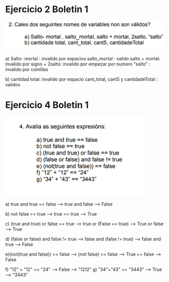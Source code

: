 # Ejercicio 2 Boletin 1

![2doej.png](../imagenes/2doej.png)

a)
Salto- mortal : invalido por espacios
salto_mortal : valido
salto + mortal: invalido por signo +
2salto: invalido por empezar por numero
"salto" : invalido por comillas

b)
cantidad total: invalido por espacio
cant_total, cant5 y cantidadeTotal : validos

# Ejercicio 4 Boletin 1

![4to ej.png](../imagenes/4to%20ej.png)

a) true and true == false --> true and false --> False


b) not false == true --> true == true --> True

 
c) (true and true) or false == true --> true or (False == true) --> True or false --> True 


d) (false or false) and false != true --> false and (false != true) --> false and true --> False


e)(not(true and false)) == false --> (not false) == false --> True == false --> False 


f) "12" + "12" == "24" --> False --> "1212"
g) "34"+"43" == "3443" --> True --> "3443"